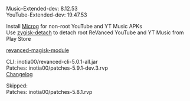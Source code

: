 Music-Extended-dev: 8.12.53  
YouTube-Extended-dev: 19.47.53  

Install [Microg](https://github.com/ReVanced/GmsCore/releases) for non-root YouTube and YT Music APKs  
Use [zygisk-detach](https://github.com/j-hc/zygisk-detach) to detach root ReVanced YouTube and YT Music from Play Store  

[revanced-magisk-module](https://github.com/j-hc/revanced-magisk-module)
  
CLI: inotia00/revanced-cli-5.0.1-all.jar  
Patches: inotia00/patches-5.9.1-dev.3.rvp  
[Changelog](https://github.com/inotia00/revanced-patches/releases/tag/v5.9.1-dev.3)  

Skipped:  
Patches: inotia00/patches-5.8.1.rvp      
